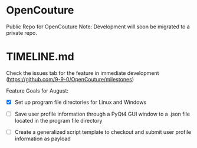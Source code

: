 # OpenCouture
Public Repo for OpenCouture
Note: Development will soon be migrated to a private repo.

# TIMELINE.md

Check the issues tab for the feature in immediate development (https://github.com/9-9-0/OpenCouture/milestones) <br>

Feature Goals for August:
- [x] Set up program file directories for Linux and Windows
- [ ] Save user profile information through a PyQt4 GUI window to a .json file located in the program file directory
- [ ] Create a generalized script template to checkout and submit user profile information as payload 

